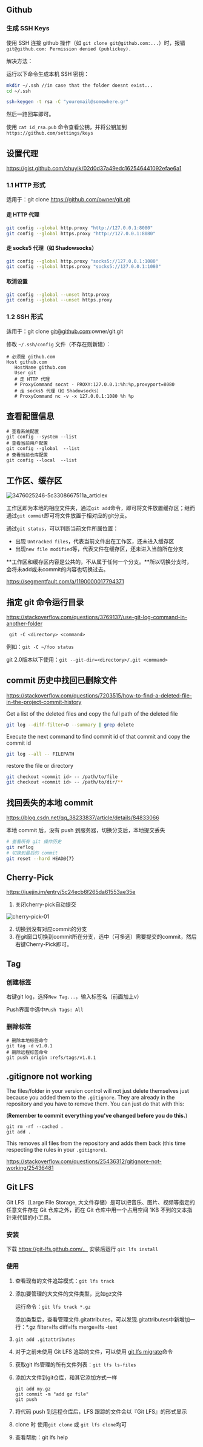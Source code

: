 ## Github

### 生成 SSH Keys

使用 SSH 连接 github 操作（如 `git clone git@github.com:...`）时，报错 `git@github.com: Permission denied (publickey).`

解决方法：

运行以下命令生成本机 SSH 密钥：

```bash
mkdir ~/.ssh //in case that the folder doesnt exist...
cd ~/.ssh

ssh-keygen -t rsa -C "youremail@somewhere.gr"
```

然后一路回车即可。

使用 `cat id_rsa.pub` 命令查看公钥，并将公钥加到 `https://github.com/settings/keys` 

## 设置代理

https://gist.github.com/chuyik/02d0d37a49edc162546441092efae6a1

### 1.1 HTTP 形式

适用于：git clone https://github.com/owner/git.git

#### 走 HTTP 代理

```bash
git config --global http.proxy "http://127.0.0.1:8080"
git config --global https.proxy "http://127.0.0.1:8080"
```

#### 走 socks5 代理（如 Shadowsocks）

```bash
git config --global http.proxy "socks5://127.0.0.1:1080"
git config --global https.proxy "socks5://127.0.0.1:1080"
```

#### 取消设置

```bash
git config --global --unset http.proxy
git config --global --unset https.proxy
```

### 1.2 SSH 形式

适用于：git clone git@github.com:owner/git.git

修改 `~/.ssh/config` 文件（不存在则新建）：

```
# 必须是 github.com
Host github.com
   HostName github.com
   User git
   # 走 HTTP 代理
   # ProxyCommand socat - PROXY:127.0.0.1:%h:%p,proxyport=8080
   # 走 socks5 代理（如 Shadowsocks）
   # ProxyCommand nc -v -x 127.0.0.1:1080 %h %p
```

## 查看配置信息

```shell
# 查看系统配置
git config --system --list
# 查看当前用户配置
git config --global  --list
# 查看当前仓库配置
git config --local  --list
```

## 工作区、缓存区

![3476025246-5c3308667511a_articlex](images/3476025246-5c3308667511a_articlex.png)

工作区即为本地的相应文件夹，通过`git add`命令，即可将文件放置缓存区；继而通过`git commit`即可将文件放置于相对应的git分支。

通过`git status`，可以判断当前文件所属位置：

- 出现 `Untracked files`，代表当前文件出在工作区，还未进入缓存区
- 出现`new file modified`等，代表文件在缓存区，还未进入当前所在分支

**工作区和缓存区内容是公共的，不从属于任何一个分支。**所以切换分支时，会将未add或未commit的内容也切换过去。

https://segmentfault.com/a/1190000017794371

## 指定 git 命令运行目录

https://stackoverflow.com/questions/3769137/use-git-log-command-in-another-folder

` git -C <directory> <command>`

例如：`git -C ~/foo status`

git 2.0版本以下使用：`git --git-dir=<directory>/.git <command>`

## commit 历史中找回已删除文件

https://stackoverflow.com/questions/7203515/how-to-find-a-deleted-file-in-the-project-commit-history

Get a list of the deleted files and copy the full path of the deleted file

```bash
git log --diff-filter=D --summary | grep delete
```

Execute the next command to find commit id of that commit and copy the commit id

```bash
git log --all -- FILEPATH
```

restore the file or directory

```bash
git checkout <commit id> -- /path/to/file
git checkout <commit id> -- /path/to/dir/**
```

## 找回丢失的本地 commit

https://blog.csdn.net/qq_38233837/article/details/84833066

本地 commit 后，没有 push 到服务器，切换分支后，本地提交丢失

```bash
# 查看所有 git 操作历史
git reflog
# 切换到最后的 commit 
git reset --hard HEAD@{7}
```

## Cherry-Pick

https://juejin.im/entry/5c24ecb6f265da61553ae35e

1. 关闭cherry-pick自动提交

![cherry-pick-01](images/cherry-pick-01.png)

2. 切换到没有对应commit的分支
3. 在git窗口切换到commit所在分支，选中（可多选）需要提交的commit，然后右键Cherry-Pick即可。

## Tag

### 创建标签

右键git log，选择`New Tag...`，输入标签名（前面加上v）

Push界面中选中`Push Tags: All`

### 删除标签

```shell
# 删除本地标签命令
git tag -d v1.0.1
# 删除远程标签命令
git push origin :refs/tags/v1.0.1
```

## .gitignore not working

The files/folder in your version control will not just delete themselves just because you added them to the `.gitignore`. They are already in the repository and you have to remove them. You can just do that with this:

(**Remember to commit everything you've changed before you do this.**)

```
git rm -rf --cached .
git add .
```

This removes all files from the repository and adds them back (this time respecting the rules in your `.gitignore`).

https://stackoverflow.com/questions/25436312/gitignore-not-working/25436481

## Git LFS

Git LFS（Large File Storage, 大文件存储）是可以把音乐、图片、视频等指定的任意文件存在 Git 仓库之外，而在 Git 仓库中用一个占用空间 1KB 不到的文本指针来代替的小工具。

### 安装

下载 https://git-lfs.github.com/， 安装后运行 `git lfs install`

### 使用

1. 查看现有的文件追踪模式：`git lfs track`

2. 添加要管理的大文件的文件类型，比如gz文件

   运行命令：`git lfs track *.gz`

   添加类型后，查看管理文件.gitattributes，可以发现.gitattributes中新增加一行：*.gz filter=lfs diff=lfs merge=lfs -text

3. `git add .gitattributes`

4. 对于之前未使用 Git LFS 追踪的文件，可以使用 [git lfs migrate](https://github.com/git-lfs/git-lfs/blob/master/docs/man/git-lfs-migrate.1.ronn?utm_source=gitlfs_site&utm_medium=doc_man_migrate_link&utm_campaign=gitlfs)命令

5. 获取git lfs管理的所有文件列表：`git lfs ls-files `

6. 添加大文件到git仓库，和其它添加方式一样

   ```
   git add my.gz
   git commit -m "add gz file"
   git push
   ```

7. 将代码 push 到远程仓库后，LFS 跟踪的文件会以『Git LFS』的形式显示

8. clone 时 使用`git clone` 或 `git lfs clone`均可

9. 查看帮助：git lfs help

